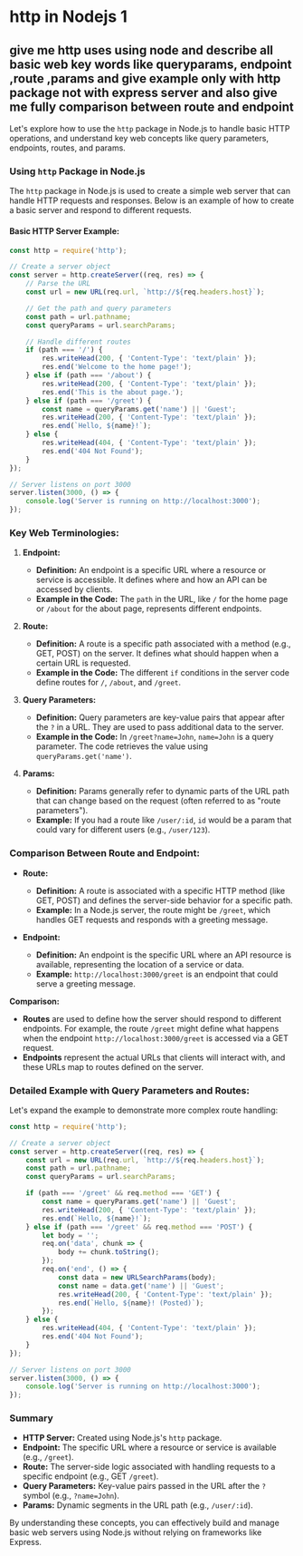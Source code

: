 # http in Nodejs 1

## give me http   uses using node and describe all basic web key words like queryparams, endpoint ,route ,params and give example only with http package not with express server and also give me fully comparison between route and endpoint

Let's explore how to use the `http` package in Node.js to handle basic HTTP operations, and understand key web concepts like query parameters, endpoints, routes, and params.

### **Using `http` Package in Node.js**

The `http` package in Node.js is used to create a simple web server that can handle HTTP requests and responses. Below is an example of how to create a basic server and respond to different requests.

#### **Basic HTTP Server Example:**

```javascript
const http = require('http');

// Create a server object
const server = http.createServer((req, res) => {
    // Parse the URL
    const url = new URL(req.url, `http://${req.headers.host}`);

    // Get the path and query parameters
    const path = url.pathname;
    const queryParams = url.searchParams;

    // Handle different routes
    if (path === '/') {
        res.writeHead(200, { 'Content-Type': 'text/plain' });
        res.end('Welcome to the home page!');
    } else if (path === '/about') {
        res.writeHead(200, { 'Content-Type': 'text/plain' });
        res.end('This is the about page.');
    } else if (path === '/greet') {
        const name = queryParams.get('name') || 'Guest';
        res.writeHead(200, { 'Content-Type': 'text/plain' });
        res.end(`Hello, ${name}!`);
    } else {
        res.writeHead(404, { 'Content-Type': 'text/plain' });
        res.end('404 Not Found');
    }
});

// Server listens on port 3000
server.listen(3000, () => {
    console.log('Server is running on http://localhost:3000');
});
```

### **Key Web Terminologies:**

1. **Endpoint:**
   - **Definition:** An endpoint is a specific URL where a resource or service is accessible. It defines where and how an API can be accessed by clients.
   - **Example in the Code:** The `path` in the URL, like `/` for the home page or `/about` for the about page, represents different endpoints.

2. **Route:**
   - **Definition:** A route is a specific path associated with a method (e.g., GET, POST) on the server. It defines what should happen when a certain URL is requested.
   - **Example in the Code:** The different `if` conditions in the server code define routes for `/`, `/about`, and `/greet`.

3. **Query Parameters:**
   - **Definition:** Query parameters are key-value pairs that appear after the `?` in a URL. They are used to pass additional data to the server.
   - **Example in the Code:** In `/greet?name=John`, `name=John` is a query parameter. The code retrieves the value using `queryParams.get('name')`.

4. **Params:**
   - **Definition:** Params generally refer to dynamic parts of the URL path that can change based on the request (often referred to as "route parameters").
   - **Example:** If you had a route like `/user/:id`, `id` would be a param that could vary for different users (e.g., `/user/123`).

### **Comparison Between Route and Endpoint:**

- **Route:**
  - **Definition:** A route is associated with a specific HTTP method (like GET, POST) and defines the server-side behavior for a specific path.
  - **Example:** In a Node.js server, the route might be `/greet`, which handles GET requests and responds with a greeting message.

- **Endpoint:**
  - **Definition:** An endpoint is the specific URL where an API resource is available, representing the location of a service or data.
  - **Example:** `http://localhost:3000/greet` is an endpoint that could serve a greeting message.

**Comparison:**

- **Routes** are used to define how the server should respond to different endpoints. For example, the route `/greet` might define what happens when the endpoint `http://localhost:3000/greet` is accessed via a GET request.
- **Endpoints** represent the actual URLs that clients will interact with, and these URLs map to routes defined on the server.

### **Detailed Example with Query Parameters and Routes:**

Let's expand the example to demonstrate more complex route handling:

```javascript
const http = require('http');

// Create a server object
const server = http.createServer((req, res) => {
    const url = new URL(req.url, `http://${req.headers.host}`);
    const path = url.pathname;
    const queryParams = url.searchParams;

    if (path === '/greet' && req.method === 'GET') {
        const name = queryParams.get('name') || 'Guest';
        res.writeHead(200, { 'Content-Type': 'text/plain' });
        res.end(`Hello, ${name}!`);
    } else if (path === '/greet' && req.method === 'POST') {
        let body = '';
        req.on('data', chunk => {
            body += chunk.toString();
        });
        req.on('end', () => {
            const data = new URLSearchParams(body);
            const name = data.get('name') || 'Guest';
            res.writeHead(200, { 'Content-Type': 'text/plain' });
            res.end(`Hello, ${name}! (Posted)`);
        });
    } else {
        res.writeHead(404, { 'Content-Type': 'text/plain' });
        res.end('404 Not Found');
    }
});

// Server listens on port 3000
server.listen(3000, () => {
    console.log('Server is running on http://localhost:3000');
});
```

### **Summary**

- **HTTP Server:** Created using Node.js's `http` package.
- **Endpoint:** The specific URL where a resource or service is available (e.g., `/greet`).
- **Route:** The server-side logic associated with handling requests to a specific endpoint (e.g., GET `/greet`).
- **Query Parameters:** Key-value pairs passed in the URL after the `?` symbol (e.g., `?name=John`).
- **Params:** Dynamic segments in the URL path (e.g., `/user/:id`).

By understanding these concepts, you can effectively build and manage basic web servers using Node.js without relying on frameworks like Express.
